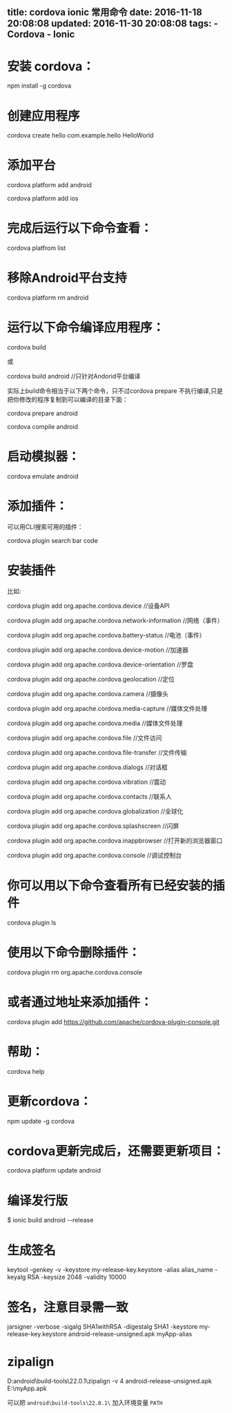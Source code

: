 title: cordova ionic 常用命令
date: 2016-11-18 20:08:08
updated: 2016-11-30 20:08:08
tags:
	- Cordova
	- Ionic
---

# 安装 cordova：

npm install -g cordova

# 创建应用程序

cordova create hello com.example.hello HelloWorld 

# 添加平台

cordova platform add android

cordova platform add ios

<!--more-->

# 完成后运行以下命令查看：

cordova platfrom list

# 移除Android平台支持

cordova platform rm android

# 运行以下命令编译应用程序：

cordova build

或

cordova build android  //只针对Andorid平台编译

实际上build命令相当于以下两个命令，只不过cordova prepare 不执行编译,只是把你修改的程序复制到可以编译的目录下面：

cordova prepare android  

cordova compile android

# 启动模拟器：

cordova emulate android

# 添加插件：

可以用CLI搜索可用的插件：

cordova plugin search bar code

# 安装插件

比如:

cordova plugin add org.apache.cordova.device                   //设备API

cordova plugin add org.apache.cordova.network-information  //网络（事件）

cordova plugin add org.apache.cordova.battery-status      //电池（事件）

cordova plugin add org.apache.cordova.device-motion     //加速器

cordova plugin add org.apache.cordova.device-orientation     //罗盘

cordova plugin add org.apache.cordova.geolocation         //定位

cordova plugin add org.apache.cordova.camera                 //摄像头

cordova plugin add org.apache.cordova.media-capture     //媒体文件处理

cordova plugin add org.apache.cordova.media                   //媒体文件处理

cordova plugin add org.apache.cordova.file                        //文件访问

cordova plugin add org.apache.cordova.file-transfer          //文件传输

cordova plugin add org.apache.cordova.dialogs                 //对话框

cordova plugin add org.apache.cordova.vibration              //震动

cordova plugin add org.apache.cordova.contacts               //联系人

cordova plugin add org.apache.cordova.globalization       //全球化

cordova plugin add org.apache.cordova.splashscreen       //闪屏

cordova plugin add org.apache.cordova.inappbrowser             //打开新的浏览器窗口

cordova plugin add org.apache.cordova.console                //调试控制台

# 你可以用以下命令查看所有已经安装的插件

cordova plugin ls

# 使用以下命令删除插件：

cordova plugin rm org.apache.cordova.console    

# 或者通过地址来添加插件：

cordova plugin add https://github.com/apache/cordova-plugin-console.git

# 帮助：

cordova help

# 更新cordova：

npm update -g cordova

# cordova更新完成后，还需要更新项目：

cordova platform update android

# 编译发行版
$ ionic build android --release
# 生成签名
keytool -genkey -v -keystore my-release-key.keystore -alias alias_name -keyalg RSA -keysize 2048 -validity 10000
# 签名，注意目录需一致
jarsigner -verbose -sigalg SHA1withRSA -digestalg SHA1 -keystore my-release-key.keystore android-release-unsigned.apk myApp-alias
# zipalign
D:android\build-tools\22.0.1\zipalign -v 4 android-release-unsigned.apk E:\myApp.apk

可以把 `android\build-tools\22.0.1\` 加入环境变量 `PATH` 
